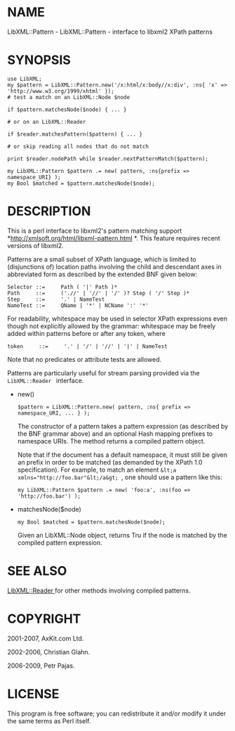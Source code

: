 NAME
====

LibXML::Pattern - LibXML::Pattern - interface to libxml2 XPath patterns

SYNOPSIS
========

    use LibXML;
    my $pattern = LibXML::Pattern.new('/x:html/x:body//x:div', :ns{ 'x' => 'http://www.w3.org/1999/xhtml' });
    # test a match on an LibXML::Node $node

    if $pattern.matchesNode($node) { ... }

    # or on an LibXML::Reader

    if $reader.matchesPattern($pattern) { ... }

    # or skip reading all nodes that do not match

    print $reader.nodePath while $reader.nextPatternMatch($pattern);

    my LibXML::Pattern $pattern .= new( pattern, :ns{prefix => namespace_URI} );
    my Bool $matched = $pattern.matchesNode($node);

DESCRIPTION
===========

This is a perl interface to libxml2's pattern matching support *http://xmlsoft.org/html/libxml-pattern.html *. This feature requires recent versions of libxml2.

Patterns are a small subset of XPath language, which is limited to (disjunctions of) location paths involving the child and descendant axes in abbreviated form as described by the extended BNF given below: 

    Selector ::=     Path ( '|' Path )*
    Path     ::=     ('.//' | '//' | '/' )? Step ( '/' Step )*
    Step     ::=     '.' | NameTest
    NameTest ::=     QName | '*' | NCName ':' '*'

For readability, whitespace may be used in selector XPath expressions even though not explicitly allowed by the grammar: whitespace may be freely added within patterns before or after any token, where

    token     ::=     '.' | '/' | '//' | '|' | NameTest

Note that no predicates or attribute tests are allowed.

Patterns are particularly useful for stream parsing provided via the `LibXML::Reader ` interface.

  * new()

        $pattern = LibXML::Pattern.new( pattern, :ns{ prefix => namespace_URI, ... } );

    The constructor of a pattern takes a pattern expression (as described by the BNF grammar above) and an optional Hash mapping prefixes to namespace URIs. The method returns a compiled pattern object. 

    Note that if the document has a default namespace, it must still be given an prefix in order to be matched (as demanded by the XPath 1.0 specification). For example, to match an element `&lt;a xmlns="http://foo.bar"&lt;/a&gt; `, one should use a pattern like this: 

        my LibXML::Pattern $pattern .= new( 'foo:a', :ns(foo => 'http://foo.bar') );

  * matchesNode($node)

        my Bool $matched = $pattern.matchesNode($node);

    Given an LibXML::Node object, returns Tru if the node is matched by the compiled pattern expression.

SEE ALSO
========

[LibXML::Reader ](LibXML::Reader ) for other methods involving compiled patterns.

COPYRIGHT
=========

2001-2007, AxKit.com Ltd.

2002-2006, Christian Glahn.

2006-2009, Petr Pajas.

LICENSE
=======

This program is free software; you can redistribute it and/or modify it under the same terms as Perl itself.

